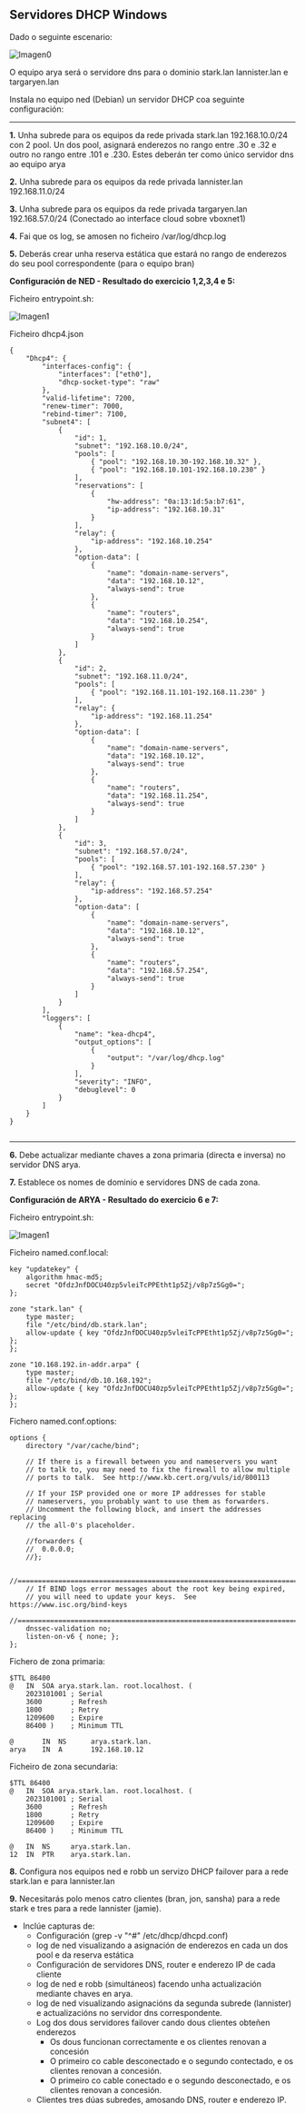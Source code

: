 ## Servidores DHCP Windows

Dado o seguinte escenario:

  ![Imagen0](/imagenes/imagen0.png)

O equipo arya será o servidore dns para o dominio stark.lan lannister.lan e targaryen.lan

Instala no equipo ned (Debian) un servidor DHCP coa seguinte configuración:

---

**1.** Unha subrede para os equipos da rede privada stark.lan 192.168.10.0/24 con 2 pool. Un dos pool, asignará enderezos no rango entre .30 e .32 e outro no rango entre .101 e .230. Estes deberán ter como único servidor dns ao equipo arya

**2.** Unha subrede para os equipos da rede privada lannister.lan 192.168.11.0/24

**3.** Unha subrede para os equipos da rede privada targaryen.lan 192.168.57.0/24  (Conectado ao interface cloud sobre vboxnet1)

**4.** Fai que os log, se amosen no ficheiro /var/log/dhcp.log

**5.** Deberás crear unha reserva estática que estará no rango de enderezos do seu pool correspondente (para o equipo bran)

**Configuración de NED - Resultado do exercicio 1,2,3,4 e 5:**

Ficheiro entrypoint.sh:

  ![Imagen1](/imagenes/imagen1_1.png)

Ficheiro dhcp4.json

~~~
{
    "Dhcp4": {
        "interfaces-config": {
            "interfaces": ["eth0"],
            "dhcp-socket-type": "raw"
        },
        "valid-lifetime": 7200,
        "renew-timer": 7000,
        "rebind-timer": 7100,
        "subnet4": [
            {
                "id": 1,
                "subnet": "192.168.10.0/24",
                "pools": [
                    { "pool": "192.168.10.30-192.168.10.32" },
                    { "pool": "192.168.10.101-192.168.10.230" }
                ],
                "reservations": [
                    {
                        "hw-address": "0a:13:1d:5a:b7:61",
                        "ip-address": "192.168.10.31"
                    }
                ],
                "relay": {
                    "ip-address": "192.168.10.254"
                },
                "option-data": [
                    {
                        "name": "domain-name-servers",
                        "data": "192.168.10.12",
                        "always-send": true
                    },
                    {
                        "name": "routers",
                        "data": "192.168.10.254",
                        "always-send": true
                    }
                ]
            },
            {
                "id": 2,
                "subnet": "192.168.11.0/24",
                "pools": [
                    { "pool": "192.168.11.101-192.168.11.230" }
                ],
                "relay": {
                    "ip-address": "192.168.11.254"
                },
                "option-data": [
                    {
                        "name": "domain-name-servers",
                        "data": "192.168.10.12",
                        "always-send": true
                    },
                    {
                        "name": "routers",
                        "data": "192.168.11.254",
                        "always-send": true
                    }
                ]
            },
            {
                "id": 3,
                "subnet": "192.168.57.0/24",
                "pools": [
                    { "pool": "192.168.57.101-192.168.57.230" }
                ],
                "relay": {
                    "ip-address": "192.168.57.254"
                },
                "option-data": [
                    {
                        "name": "domain-name-servers",
                        "data": "192.168.10.12",
                        "always-send": true
                    },
                    {
                        "name": "routers",
                        "data": "192.168.57.254",
                        "always-send": true
                    }           
                ]
            }
        ],
        "loggers": [
            {
                "name": "kea-dhcp4",
                "output_options": [
                    {
                        "output": "/var/log/dhcp.log"
                    }
                ],
                "severity": "INFO",
                "debuglevel": 0
            }
        ]
    }
}


~~~

---

**6.** Debe actualizar mediante chaves a zona primaria (directa e inversa) no servidor DNS arya.

**7.** Establece os nomes de dominio e servidores DNS  de cada zona.

**Configuración de ARYA - Resultado do exercicio 6 e 7:**

Ficheiro entrypoint.sh:

  ![Imagen1](/imagenes/imagen2_1.png)

Ficheiro named.conf.local:

~~~
key "updatekey" {
    algorithm hmac-md5;
    secret "OfdzJnfDOCU40zp5vleiTcPPEtht1p5Zj/v8p7z5Gg0=";
};

zone "stark.lan" {
    type master;
    file "/etc/bind/db.stark.lan";
    allow-update { key "OfdzJnfDOCU40zp5vleiTcPPEtht1p5Zj/v8p7z5Gg0="; };
};

zone "10.168.192.in-addr.arpa" {
    type master;
    file "/etc/bind/db.10.168.192";
    allow-update { key "OfdzJnfDOCU40zp5vleiTcPPEtht1p5Zj/v8p7z5Gg0="; };
};
~~~

Fichero named.conf.options: 

~~~
options {
	directory "/var/cache/bind";

	// If there is a firewall between you and nameservers you want
	// to talk to, you may need to fix the firewall to allow multiple
	// ports to talk.  See http://www.kb.cert.org/vuls/id/800113

	// If your ISP provided one or more IP addresses for stable 
	// nameservers, you probably want to use them as forwarders.  
	// Uncomment the following block, and insert the addresses replacing 
	// the all-0's placeholder.

	//forwarders {
	//	0.0.0.0;
	//};

	//========================================================================
	// If BIND logs error messages about the root key being expired,
	// you will need to update your keys.  See https://www.isc.org/bind-keys
	//========================================================================
	dnssec-validation no;
	listen-on-v6 { none; };
};
~~~

Fichero de zona primaria:
~~~
$TTL 86400
@   IN  SOA arya.stark.lan. root.localhost. (
    2023101001 ; Serial
    3600       ; Refresh
    1800       ; Retry
    1209600    ; Expire
    86400 )    ; Minimum TTL

@       IN  NS      arya.stark.lan.
arya    IN  A       192.168.10.12
~~~

Ficheiro de zona secundaria:
~~~
$TTL 86400
@   IN  SOA arya.stark.lan. root.localhost. (
    2023101001 ; Serial
    3600       ; Refresh
    1800       ; Retry
    1209600    ; Expire
    86400 )    ; Minimum TTL

@   IN  NS     arya.stark.lan.
12  IN  PTR    arya.stark.lan.
~~~

**8.** Configura nos equipos ned e robb un servizo DHCP failover para a rede stark.lan  e para lannister.lan

**9.** Necesitarás polo menos catro clientes (bran, jon, sansha) para a rede stark e tres para a  rede lannister (jamie).

- Inclúe capturas de:
    - Configuración (grep -v "^#" /etc/dhcp/dhcpd.conf)
    - log de ned visualizando a asignación de enderezos en cada un dos pool e da reserva estática
    - Configuración de servidores DNS, router e enderezo IP de cada cliente
    - log de ned e robb (simultáneos) facendo unha actualización mediante chaves en arya.
    - log de ned visualizando asignacións da segunda subrede (lannister) e actualizacións no servidor dns correspondente.
    - Log dos dous servidores failover cando dous clientes obteñen enderezos
        - Os dous funcionan correctamente e os clientes renovan a concesión
        - O primeiro co cable desconectado e o segundo contectado, e os clientes renovan a concesión.
        - O primeiro co cable conectado e o segundo desconectado, e os clientes renovan a concesión.
    - Clientes tres dúas subredes, amosando DNS, router e enderezo IP.




